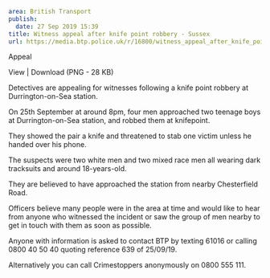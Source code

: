 ```yaml
area: British Transport
publish:
  date: 27 Sep 2019 15:39
title: Witness appeal after knife point robbery - Sussex
url: https://media.btp.police.uk/r/16800/witness_appeal_after_knife_point_robbery_-_sussex
```

Appeal

View | Download (PNG - 28 KB)

Detectives are appealing for witnesses following a knife point robbery at Durrington-on-Sea station.

On 25th September at around 8pm, four men approached two teenage boys at Durrington-on-Sea station, and robbed them at knifepoint.

They showed the pair a knife and threatened to stab one victim unless he handed over his phone.

The suspects were two white men and two mixed race men all wearing dark tracksuits and around 18-years-old.

They are believed to have approached the station from nearby Chesterfield Road.

Officers believe many people were in the area at time and would like to hear from anyone who witnessed the incident or saw the group of men nearby to get in touch with them as soon as possible.

Anyone with information is asked to contact BTP by texting 61016 or calling 0800 40 50 40 quoting reference 639 of 25/09/19.

Alternatively you can call Crimestoppers anonymously on 0800 555 111.
